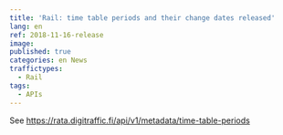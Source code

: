 ```yaml
---
title: 'Rail: time table periods and their change dates released'
lang: en
ref: 2018-11-16-release
image:
published: true
categories: en News
traffictypes:
  - Rail
tags:
  - APIs
---
```


See https://rata.digitraffic.fi/api/v1/metadata/time-table-periods